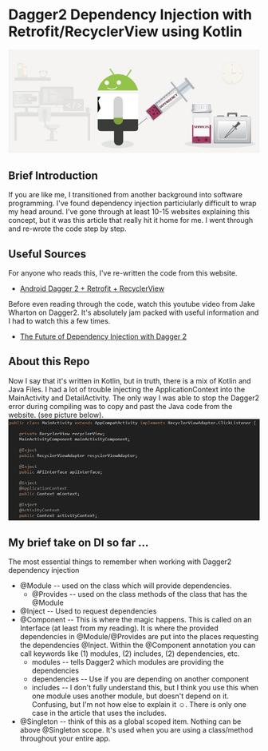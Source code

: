 # Dagger2 Dependency Injection with Retrofit/RecyclerView using Kotlin

![Intro Picture](https://github.com/StephenGemin/Dagger2_Retrofit_RecyclerView/blob/master/readmepics/DependencyInjection.jpeg)

## Brief Introduction
If you are like me, I transitioned from another background into software programming. I've found dependency injection particiularly 
difficult to wrap my head around.  I've gone through at least 10-15 websites explaining this concept, but it was this article that really 
hit it home for me.  I went through and re-wrote the code step by step.  

## Useful Sources
For anyone who reads this, I've re-written the code from this website.
* [Android Dagger 2 + Retrofit + RecyclerView](https://www.journaldev.com/20405/android-dagger-2-retrofit-recyclerview#ui-package)

Before even reading through the code, watch this youtube video from Jake Wharton on Dagger2. It's absolutely jam packed with useful information and I had to watch this a few times. 
* [The Future of Dependency Injection with Dagger 2](https://www.youtube.com/watch?v=plK0zyRLIP8)

## About this Repo
Now I say that it's written in Kotlin, but in truth, there is a mix of Kotlin and Java Files.  I had a lot of trouble injecting the ApplicationContext into the MainActivity and DetailActivity.  The only way I was able to stop the Dagger2 error during compiling was to copy and past the Java code from the website. (see picture below).  
![Inject_Application_Context_mContext](https://github.com/StephenGemin/Dagger2_Retrofit_RecyclerView/blob/master/readmepics/chrome_f0NwSDqseT.png)

## My brief take on DI so far ...
The most essential things to remember when working with Dagger2 dependency injection
* @Module -- used on the class which will provide dependencies.
  * @Provides -- used on the class methods of the class that has the @Module
* @Inject -- Used to request dependencies
* @Component -- This is where the magic happens.  This is called on an Interface (at least from my reading).  It is where the provided dependencies in @Module/@Provides are put into the places requesting the dependencies @Inject.  Within the @Component annotation you can call keywords like (1) modules, (2) includes, (2) dependencies, etc.
  * modules --  tells Dagger2 which modules are providing the dependencies
  * dependencies -- Use if you are depending on another component 
  * includes -- I don't fully understand this, but I think you use this when one module uses another module, but doesn't depend on it.  Confusing, but I'm not how else to explain it ☺.  There is only one case in the article that uses the includes.
* @Singleton -- think of this as a global scoped item.  Nothing can be above @Singleton scope.  It's used when you are using a class/method throughout your entire app.  
